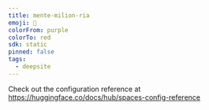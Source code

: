 ```yaml
---
title: mente-milion-ria
emoji: 🐳
colorFrom: purple
colorTo: red
sdk: static
pinned: false
tags:
  - deepsite
---
```


Check out the configuration reference at https://huggingface.co/docs/hub/spaces-config-reference